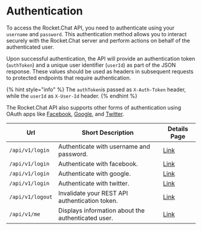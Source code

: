 # Authentication

To access the Rocket.Chat API, you need to authenticate using your `username` and `password`. This authentication method allows you to interact securely with the Rocket.Chat server and perform actions on behalf of the authenticated user.

Upon successful authentication, the API will provide an authentication token (`authToken`) and a unique user identifier (`userId`) as part of the JSON response. These values should be used as headers in subsequent requests to protected endpoints that require authentication.

{% hint style="info" %}
The `authToken`is passed as `X-Auth-Token` header, while the `userId` as `X-User-Id` header.
{% endhint %}

The Rocket.Chat API also supports other forms of authentication using OAuth apps like [Facebook](facebook.md), [Google](google.md), and [Twitter](twitter.md).



| Url              | Short Description                                  | Details Page        |
| ---------------- | -------------------------------------------------- | ------------------- |
| `/api/v1/login`  | Authenticate with username and password.           | [Link](login.md)    |
| `/api/v1/login`  | Authenticate with facebook.                        | [Link](facebook.md) |
| `/api/v1/login`  | Authenticate with google.                          | [Link](google.md)   |
| `/api/v1/login`  | Authenticate with twitter.                         | [Link](twitter.md)  |
| `/api/v1/logout` | Invalidate your REST API authentication token.     | [Link](logout.md)   |
| `/api/v1/me`     | Displays information about the authenticated user. | [Link](me.md)       |
